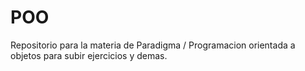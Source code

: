 # POO
Repositorio para la materia de Paradigma / Programacion orientada a objetos para subir ejercicios y demas.
